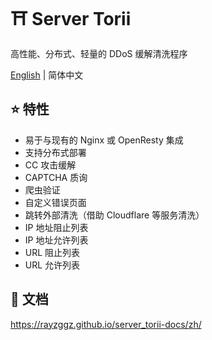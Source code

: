 # ⛩️ Server Torii

高性能、分布式、轻量的 DDoS 缓解清洗程序

[English](README.md) | 简体中文

## ⭐ 特性

* 易于与现有的 Nginx 或 OpenResty 集成
* 支持分布式部署
* CC 攻击缓解
* CAPTCHA 质询
* 爬虫验证
* 自定义错误页面
* 跳转外部清洗（借助 Cloudflare 等服务清洗）
* IP 地址阻止列表 
* IP 地址允许列表
* URL 阻止列表 
* URL 允许列表

## 🔧 文档

https://rayzggz.github.io/server_torii-docs/zh/
